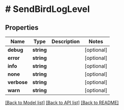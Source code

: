 # # SendBirdLogLevel

## Properties

Name | Type | Description | Notes
------------ | ------------- | ------------- | -------------
**debug** | **string** |  | [optional]
**error** | **string** |  | [optional]
**info** | **string** |  | [optional]
**none** | **string** |  | [optional]
**verbose** | **string** |  | [optional]
**warn** | **string** |  | [optional]

[[Back to Model list]](../../README.md#models) [[Back to API list]](../../README.md#endpoints) [[Back to README]](../../README.md)
